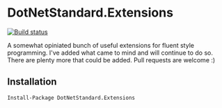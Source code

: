 # DotNetStandard.Extensions

[![Build status](https://ci.appveyor.com/api/projects/status/ad6prnywckev6s4b?svg=true)](https://ci.appveyor.com/api/projects/status/ad6prnywckev6s4b?svg=true)

A somewhat opiniated bunch of useful extensions for fluent style programming. 
I've added what came to mind and will continue to do so. There are plenty more that could be added. Pull requests are welcome :)

## Installation
 
```
Install-Package DotNetStandard.Extensions
```
